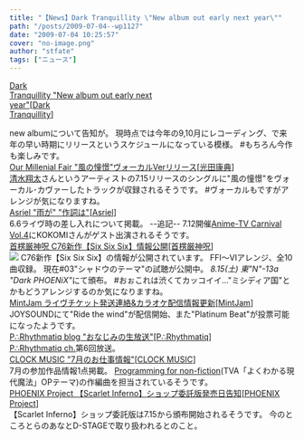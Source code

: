 ```yaml
---
title: "【News】Dark Tranquillity \"New album out early next year\""
path: "/posts/2009-07-04--wp1127"
date: "2009-07-04 10:25:57"
cover: "no-image.png"
author: "stfate"
tags: ["ニュース"]
---
```


<style type="text/css">
<!--
p {white-space: pre-wrap};
-->
</style>

<a class="topics" href="http://www.darktranquillity.com/realindex.html" target="_blank">Dark Tranquillity "New album out early next year"</a><span class="junre">[<a href="http://www.darktranquillity.com/" target="_blank">Dark Tranquillity</a>]</span>
<div class="news">new albumについて告知が。
現時点では今年の9,10月にレコーディング、で来年の早い時期にリリースというスケジュールになっている模様。
#もちろん今作も楽しみです。</div>
<a class="topics" href="http://www.procyon-studio.com/info/info.html" target="_blank">Our Millenial Fair "風の憧憬"ヴォーカルVerリリース</a><span class="junre">[<a href="http://www.procyon-studio.com/" target="_blank">光田康典</a>]</span>
<div class="news"><a href="http://www.shimizushota.com/" target="_blank">清水翔太</a>さんというアーティストの7.15リリースのシングルに"風の憧憬"をヴォーカル･カヴァーしたトラックが収録されるそうです。
#ヴォーカルもですがアレンジが気になりますね。</div>
<a class="topics" href="http://ameblo.jp/asriel-blog/" target="_blank">Asriel "雨が" "作詞は"</a><span class="junre">[<a href="http://www.asriel.jp/m/" target="_blank">Asriel</a>]</span>
<div class="news">6.6ライヴ時の差し入れについて掲載。
--追記--
7.12開催<a href="http://www.anime-tv.co.jp/event.html" target="_blank">Anime-TV Carnival Vol.4</a>にKOKOMIさんがゲスト出演されるそうです。</div>
<a class="topics" href="http://www.human-bbq.com/666.html" target="_blank">首楞厳神呪 C76新作【Six Six Six】情報公開</a><span class="junre">[<a href="http://www.human-bbq.com/" target="_blank">首楞厳神呪</a>]</span>
<div class="news"><a href="http://www.human-bbq.com/666.html" target="_blank"><img src="http://stfate.net/img/666_bb.png" class="image" /></a>
C76新作【Six Six Six】の情報が公開されています。
FFⅠ～Ⅵアレンジ、全10曲収録。
現在#03"シャドウのテーマ"の試聴が公開中。
<em>8.15(土) 東"N"-13a "Dark PHOENiX"</em>にて頒布。
#おぉこれは渋くてカッコイイ…"ミシディア国"とかもどうアレンジするのか気になりますね。</div>
<a class="topics" href="http://www.mintjam.net/mj/index.html" target="_blank">MintJam ライヴチケット発送連絡&カラオケ配信情報更新</a><span class="junre">[<a href="http://www.mintjam.net/mj/index.html" target="_blank">MintJam</a>]</span>
<div class="news">JOYSOUNDにて"Ride the wind"が配信開始、また"Platinum Beat"が投票可能になったようです。</div>
<a class="topics" href="http://prq.blog44.fc2.com/" target="_blank">P∴Rhythmatiq blog "おなじみの生放送"</a><span class="junre">[<a href="http://prq.blog44.fc2.com/" target="_blank">P∴Rhythmatiq</a>]</span>
<div class="news"><a href="http://www.ustream.tv/channel/P-Rhythmatiq" target="_blank">P∴Rhythmatiq ch.</a>第6回放送。
</div>
<a class="topics" href="http://www.clock-music.com/" target="_blank">CLOCK MUSIC "7月のお仕事情報"</a><span class="junre">[<a href="http://www.clock-music.com/" target="_blank">CLOCK MUSIC</a>]</span>
<div class="news">7月の参加作品情報1点掲載。
<a href="http://lantis.jp/special/natsuko/maho/" target="_blank">Programming for non-fiction</a>(TVA「よくわかる現代魔法」OPテーマ)の作編曲を担当されているそうです。</div>
<a class="topics" href="http://www.p-pr.info/" target="_blank">PHOENIX Project 【Scarlet Inferno】ショップ委託版発売日告知</a><span class="junre">[<a href="http://www.p-pr.info/" target="_blank">PHOENIX Project</a>]</span>
<div class="news">【Scarlet Inferno】ショップ委託版は7.15から頒布開始されるそうです。
今のところとらのあなとD-STAGEで取り扱われるとのこと。</div>
